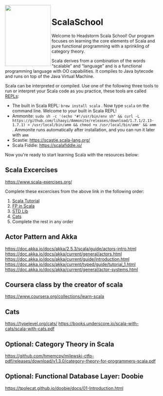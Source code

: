 <img align="left" width="150" height="200" src="https://www.scala-lang.org/resources/img/scala-spiral-3d-2-toned-down.png">

# ScalaSchool

Welcome to Headstorm Scala School! Our program focuses on learning the core elements of Scala and pure functional programming with a sprinkling of category theory.

Scala derives from a combination of the words “scalable” and “language” and is a functional programming language with OO capabilities. It compiles to Java bytecode and runs on top of the Java Virtual Machine.

Scala can be interpreted or compiled.  Use one of the following three tools to run or interpret your Scala code as you practice, these tools are called [REPLs](https://en.wikipedia.org/wiki/Read%E2%80%93eval%E2%80%93print_loop):
* The built in Scala REPL: `brew install scala` . Now type `scala` on the command line. Welcome to your built in Scala REPL!
* Ammonite:  `sudo sh -c '(echo "#!/usr/bin/env sh" && curl -L https://github.com/lihaoyi/Ammonite/releases/download/1.7.1/2.13-1.7.1) > /usr/local/bin/amm && chmod +x /usr/local/bin/amm' && amm` . Ammonite runs automatically after installation, and you can run it later with `amm`
* Scastie: https://scastie.scala-lang.org/
* Scala Fiddle: https://scalafiddle.io/


Now you're ready to start learning Scala with the resources below:

## Scala Excercises

https://www.scala-exercises.org/

Complete these excercises from the above link in the following order:
1. [Scala Tutorial](https://www.scala-exercises.org/scala_tutorial/terms_and_types)
2. [FP in Scala](https://www.scala-exercises.org/fp_in_scala/getting_started_with_functional_programming)
3. [STD Lib](https://www.scala-exercises.org/std_lib/asserts)
4. [Cats](https://www.scala-exercises.org/cats/semigroup)
5. Complete the rest in any order


## Actor Pattern and Akka

https://doc.akka.io/docs/akka/2.5.3/scala/guide/actors-intro.html
https://doc.akka.io/docs/akka/current/general/actors.html
https://doc.akka.io/docs/akka/current/guide/introduction.html
https://doc.akka.io/docs/akka/current/typed/guide/tutorial_1.html
https://doc.akka.io/docs/akka/current/general/actor-systems.html

## Coursera class by the creator of scala

https://www.coursera.org/collections/learn-scala

## Cats

https://typelevel.org/cats/
https://books.underscore.io/scala-with-cats/scala-with-cats.pdf

## Optional: Category Theory in Scala

https://github.com/hmemcpy/milewski-ctfp-pdf/releases/download/v1.3.0/category-theory-for-programmers-scala.pdf

## Optional: Functional Database Layer: Doobie

https://tpolecat.github.io/doobie/docs/01-Introduction.html
